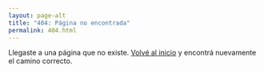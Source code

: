 ```yaml
---
layout: page-alt
title: "404: Página no encontrada"
permalink: 404.html
---
```


Llegaste a una página que no existe. [Volvé al inicio](/) y encontrá nuevamente el camino correcto.
